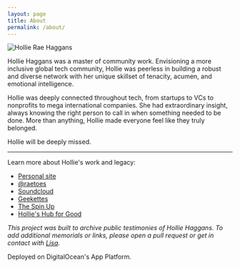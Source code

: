 ```yaml
---
layout: page
title: About
permalink: /about/
---
```


![Hollie Rae Haggans](../../images/hollie-haggans.jpg)

Hollie Haggans was a master of community work. Envisioning a more inclusive global tech community, Hollie was peerless in building a robust and diverse network with her unique skillset of tenacity, acumen, and emotional intelligence. 

Hollie was deeply connected throughout tech, from startups to VCs to nonprofits to mega international companies. She had extraordinary insight, always knowing the right person to call in when something needed to be done. More than anything, Hollie made everyone feel like they truly belonged.

Hollie will be deeply missed.

***

Learn more about Hollie's work and legacy:

* [Personal site](https://www.holliehaggans.com/)
* [@raetoes](https://twitter.com/raetoes)
* [Soundcloud](https://soundcloud.com/raerae13-1)
* [Geekettes](https://www.geekettes.io/)
* [The Spin Up](https://www.digitalocean.com/the-spin-up/)
* [Hollie's Hub for Good](https://www.digitalocean.com/community/pages/hollies-hub-for-good)

_This project was built to archive public testimonies of Hollie Haggans. To add additional memorials or links, please open a pull request or get in contact with [Lisa](https://twitter.com/lisaironcutter)._

Deployed on DigitalOcean's App Platform.
